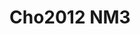 <a name="material" />

# Cho2012 NM3
<script type="application/ld+json">
  {
    "@context": "https://schema.org/",
    "@type": "ChemicalSubstance",
    "http://purl.org/dc/terms/conformsTo":
      {
        "@type": "CreativeWork",
        "@id": "https://bioschemas.org/profiles/ChemicalSubstance/0.4-RELEASE/"
      },
    "@id": "https://egonw.github.io/nanowiki/nanowiki190.html#material",
    "name": "Cho2012 NM3",
    "sameAs: "http://127.0.0.1/mediawiki/index.php/Special:URIResolver/Cho2012_NM3"
  }
</script>

